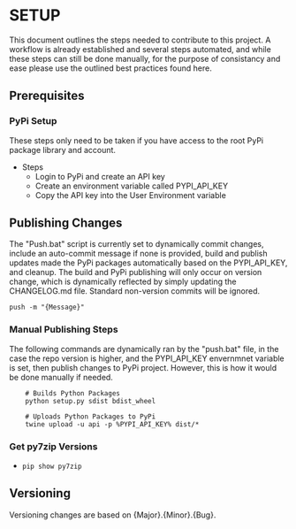 # SETUP
This document outlines the steps needed to contribute to this project. A workflow is 
already established and several steps automated, and while these steps can still be 
done manually, for the purpose of consistancy and ease please use the outlined best 
practices found here.

## Prerequisites

### PyPi Setup
These steps only need to be taken if you have access to the root PyPi package library
and account.

- Steps
  - Login to PyPi and create an API key
  - Create an environment variable called PYPI_API_KEY
  - Copy the API key into the User Environment variable
  
## Publishing Changes
The "Push.bat" script is currently set to dynamically commit changes, include 
an auto-commit message if none is provided, build and publish updates made the 
PyPi packages automatically based on the PYPI_API_KEY, and cleanup. The build
and PyPi publishing will only occur on version change, which is dynamically
reflected by simply updating the CHANGELOG.md file. Standard non-version commits
will be ignored.

`push -m "{Message}"`

### Manual Publishing Steps
The following commands are dynamically ran by the "push.bat" file, in the case 
the repo version is higher, and the PYPI_API_KEY envernmnet variable is set, 
then publish changes to PyPi project. However, this is how it would be done
manually if needed.

```pycon
    # Builds Python Packages
    python setup.py sdist bdist_wheel
	
	# Uploads Python Packages to PyPi
	twine upload -u api -p %PYPI_API_KEY% dist/*
```

### Get py7zip Versions
- `pip show py7zip`

## Versioning
Versioning changes are based on {Major}.{Minor}.{Bug}.
